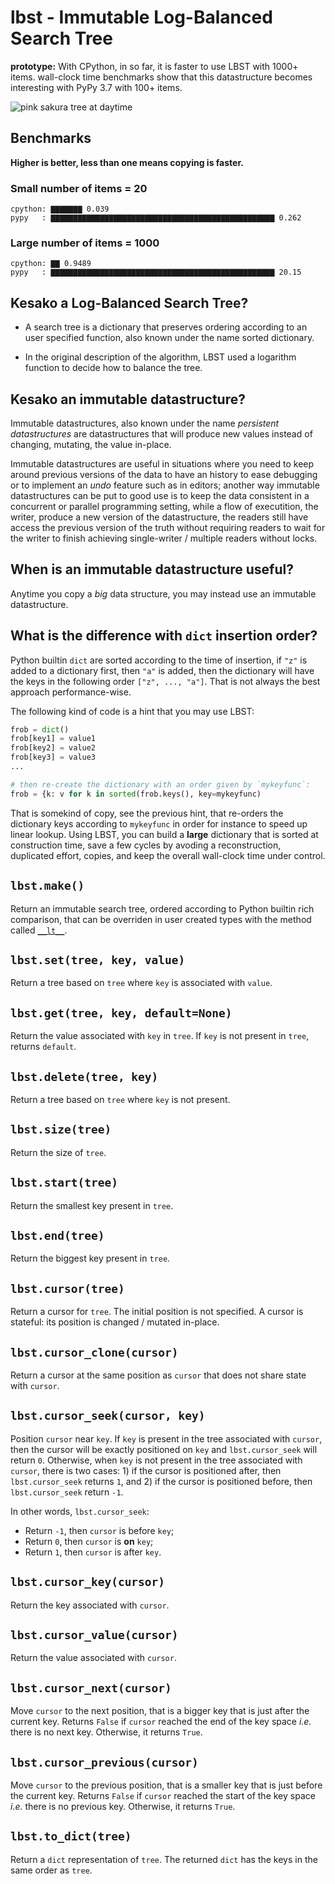 # lbst - Immutable Log-Balanced Search Tree

**prototype:** With CPython, in so far, it is faster to use LBST with
1000+ items. wall-clock time benchmarks show that this datastructure
becomes interesting with PyPy 3.7 with 100+ items.

![pink sakura tree at daytime](https://images.unsplash.com/photo-1515863149848-223cbed59017?w=1024&q=80)

## Benchmarks

**Higher is better, less than one means copying is faster.**

### Small number of items = 20

```
cpython: ▇▇▇▇▇▇▇ 0.039
pypy   : ▇▇▇▇▇▇▇▇▇▇▇▇▇▇▇▇▇▇▇▇▇▇▇▇▇▇▇▇▇▇▇▇▇▇▇▇▇▇▇▇▇▇▇▇▇▇▇▇▇▇ 0.262
```

### Large number of items = 1000

```
cpython: ▇▇ 0.9489
pypy   : ▇▇▇▇▇▇▇▇▇▇▇▇▇▇▇▇▇▇▇▇▇▇▇▇▇▇▇▇▇▇▇▇▇▇▇▇▇▇▇▇▇▇▇▇▇▇▇▇▇▇ 20.15
```

## Kesako a Log-Balanced Search Tree?

- A search tree is a dictionary that preserves ordering according to
  an user specified function, also known under the name sorted
  dictionary.
  
- In the original description of the algorithm, LBST used a logarithm
  function to decide how to balance the tree.

## Kesako an immutable datastructure?

Immutable datastructures, also known under the name *persistent
datastructures* are datastructures that will produce new values
instead of changing, mutating, the value in-place.

Immutable datastructures are useful in situations where you need to
keep around previous versions of the data to have an history to ease
debugging or to implement an *undo* feature such as in editors;
another way immutable datastructures can be put to good use is to keep
the data consistent in a concurrent or parallel programming setting,
while a flow of executition, the writer, produce a new version of the
datastructure, the readers still have access the previous version of
the truth without requiring readers to wait for the writer to finish
achieving single-writer / multiple readers without locks.

## When is an immutable datastructure useful?

Anytime you copy a *big* data structure, you may instead use an
immutable datastructure.

## What is the difference with `dict` insertion order?

Python builtin `dict` are sorted according to the time of insertion,
if `"z"` is added to a dictionary first, then `"a"` is added, then the
dictionary will have the keys in the following order `["z", ...,
"a"]`. That is not always the best approach performance-wise.

The following kind of code is a hint that you may use LBST:

```python
frob = dict()
frob[key1] = value1
frob[key2] = value2
frob[key3] = value3
...

# then re-create the dictionary with an order given by `mykeyfunc`:
frob = {k: v for k in sorted(frob.keys(), key=mykeyfunc)
```

That is somekind of copy, see the previous hint, that re-orders the
dictionary keys according to `mykeyfunc` in order for instance to
speed up linear lookup. Using LBST, you can build a **large**
dictionary that is sorted at construction time, save a few cycles by
avoding a reconstruction, duplicated effort, copies, and keep the
overall wall-clock time under control.

## `lbst.make()`

Return an immutable search tree, ordered according to Python builtin
rich comparison, that can be overriden in user created types with the
method called
[`__lt__`](https://docs.python.org/3/reference/datamodel.html#object.__lt__).

## `lbst.set(tree, key, value)`

Return a tree based on `tree` where `key` is associated with
`value`.

## `lbst.get(tree, key, default=None)`

Return the value associated with `key` in `tree`. If `key` is not
present in `tree`, returns `default`.

## `lbst.delete(tree, key)`

Return a tree based on `tree` where `key` is not present.

## `lbst.size(tree)`

Return the size of `tree`.

## `lbst.start(tree)`

Return the smallest key present in `tree`.

## `lbst.end(tree)`

Return the biggest key present in `tree`.

## `lbst.cursor(tree)`

Return a cursor for `tree`. The initial position is not specified. A
cursor is stateful: its position is changed / mutated in-place.

## `lbst.cursor_clone(cursor)`

Return a cursor at the same position as `cursor` that does not share
state with `cursor`.

## `lbst.cursor_seek(cursor, key)`

Position `cursor` near `key`. If `key` is present in the tree
associated with `cursor`, then the cursor will be exactly positioned
on `key` and `lbst.cursor_seek` will return `0`. Otherwise, when `key`
is not present in the tree associated with `cursor`, there is two
cases: 1) if the cursor is positioned after, then `lbst.cursor_seek`
returns `1`, and 2) if the cursor is positioned before, then
`lbst.cursor_seek` return `-1`.

In other words, `lbst.cursor_seek`:

- Return `-1`, then `cursor` is before `key`;
- Return `0`, then `cursor` is **on** `key`;
- Return `1`, then `cursor` is after `key`.

## `lbst.cursor_key(cursor)`

Return the key associated with `cursor`.

## `lbst.cursor_value(cursor)`

Return the value associated with `cursor`.

## `lbst.cursor_next(cursor)`

Move `cursor` to the next position, that is a bigger key that is just
after the current key. Returns `False` if `cursor` reached the end of
the key space *i.e.* there is no next key. Otherwise, it returns
`True`.

## `lbst.cursor_previous(cursor)`

Move `cursor` to the previous position, that is a smaller key that is
just before the current key. Returns `False` if `cursor` reached the start of
the key space *i.e.* there is no previous key. Otherwise, it returns
`True`.

## `lbst.to_dict(tree)`

Return a `dict` representation of `tree`. The returned `dict` has the
keys in the same order as `tree`.

